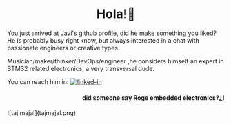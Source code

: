 <!--So you are of the curious type, Good.-->
<!-- a lot of this readme is based in https://raw.githubusercontent.com/ruppysuppy/ruppysuppy/main/README.md-->
<h1 align="center">
Hola!👋
</h1>

You just arrived at Javi's github profile, did he make something you liked?   
He is probably busy right know, but always interested in a chat with passionate engineers or creative types.

Musician/maker/thinker/DevOps/engineer ,he considers himself an expert in STM32 related electronics, a very transversal dude.

You can reach him in:
[![linked-in](https://img.shields.io/badge/Linked_In-0077B5?style=for-the-badge&logo=LinkedIn&logoColor=white)](https://www.linkedin.com/in/javiermu%C3%B1oz/)



<h4 align="right">
did someone say Roge embedded electronics?¿!
</h4 >
![taj majal](tajmajal.png)
